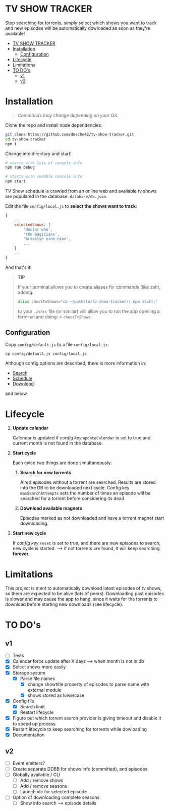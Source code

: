 # TV SHOW TRACKER

Stop searching for torrents, simply select which shows you want to track and new episodes will be automatically dowloaded as soon
as they're available!


- [TV SHOW TRACKER](#tv-show-tracker)
- [Installation](#installation)
	- [Configuration](#configuration)
- [Lifecycle](#lifecycle)
- [Limitations](#limitations)
- [TO DO's](#to-dos)
	- [v1](#v1)
	- [v2](#v2)

# Installation

>
>*Commands may change depending on your OS.*
>
Clone the repo and install node dependencies:

```bash
git clone https://github.com/desche42/tv-show-tracker.git
cd tv-show-tracker
npm i
```

Change into directory and start!

```bash
# starts with lots of console info
npm run debug

# starts with redable console info
npm start
```

TV Show schedule is crawled from an online web and available tv shows are populated in the database: `database/db.json`. 

Edit the file `config/local.js` to **select the shows want to track**:

```javascript
{
	...
	selectedShows: [
		'doctor who',
		'the magicians',
		'brooklyn nine-nine',
		...
	]
	...
}
```

And that's it!

> **TIP**
> 
> If your terminal allows you to create aliases for commands (like zsh), adding: 
> 
> ```bash
> alias checkTvShows="cd ~/path/to/tv-show-tracker/; npm start;"
> ```
> 
> to your `.zshrc` file (or similar) will allow you to run the app opening a terminal and doing: > `checkTvShows`.

## Configuration

Copy `config/default.js` to a file `config/local.js`:

```
cp config/default.js config/local.js
```

Although config options are described, there is more information in:

- [Search](src/search/README.md)
- [Schedule](src/schedule/README.md)
- [Download](src/download/README.md)

and below.


# Lifecycle

1. **Update calendar**

	Calendar is updated if *config key* `updateCalendar` is set to true and current month is not found in the database.

2. **Start cycle**
	
	Each cylce two things are done simultaneously:

   1. **Search for new torrents**
   	
		 Aired episodes without a torrent are searched. Results are stored
		 into the DB to be downloaded next cycle.
		 Config key `maxSearchAttempts` sets the number of times an episode will be searched for a torrent before considering its dead.

   2. **Download available magnets**
   
	 	Episodes marked as not downloaded and have a torrent magnet start downloading.

3. **Start new cycle** 
   
	 If *config key* `reset` is set to true, and there are new episodes to
	 search, new cycle is started.
	 --> if not torrents are found, it will keep searching **forever**.


# Limitations

This project is ment to automatically download latest episodes of tv shows, so them are expected to be alive (lots of peers). Downloading past episodes is slower
and may cause the app to hang, since it waits for the torrents to download before starting new downloads (see lifecycle).

# TO DO's

## v1

- [ ] Tests
- [x] Calendar force update after X days --> when month is not in db
- [x] Select shows more easily
- [x] Storage system
  - [x] Parse file names
    - [x] change showtitle property of episodes to parse name with external module
    - [x] shows stored as lowercase
- [x] Config file
  - [x] Search limit
  - [x] Restart lifecycle
- [x] Figure out which torrent search provider is giving timeout and disable it to speed up process
- [x] Restart lifecycle to keep searching for torrents while dowloading
- [x] Documentation

## v2
- [ ] Event emitters?
- [ ] Create separate DDBB for shows info (committed), and episodes
- [ ] Globally available / CLI 
  - [ ] Add / remove shows
  - [ ] Add / remove seasons
  - [ ] Launch vlc for selected episode
- [ ] Option of downloading complete seasons
  - [ ] Show info search --> episode details
